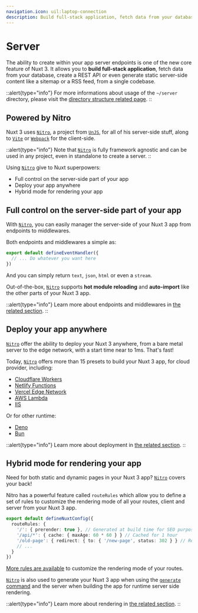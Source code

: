 ```yaml
---
navigation.icon: uil:laptop-connection
description: Build full-stack application, fetch data from your database, create a REST API or even generate static server-side content like a sitemap or a RSS feed, from a single codebase.
---
```


# Server

The ability to create within your app server endpoints is one of the new core feature of Nuxt 3. It allows you to **build full-stack application**, fetch data from your database, create a REST API or even generate static server-side content like a sitemap or a RSS feed, from a single codebase.

::alert{type="info"}
For more informations about usage of the `~/server` directory, please visit the [directory structure related page](/docs/guide/directory-structure/server).
::

## Powered by Nitro

Nuxt 3 uses [`Nitro`](https://github.com/unjs/nitro), a project from [`UnJS`](https://unjs.io), for all of his server-side stuff, along to [`Vite`](https://vitejs.dev) or [`Webpack`](https://webpack.js.org) for the client-side.

::alert{type="info"}
Note that [`Nitro`](https://github.com/unjs/nitro) is fully framework agnostic and can be used in any project, even in standalone to create a server.
::

Using [`Nitro`](https://github.com/unjs/nitro) give to Nuxt superpowers:

- Full control on the server-side part of your app
- Deploy your app anywhere
- Hybrid mode for rendering your app

## Full control on the server-side part of your app

With [`Nitro`](https://github.com/unjs/nitro), you can easily manager the server-side of your Nuxt 3 app from endpoints to middlewares.

Both endpoints and middlewares a simple as:

```ts [~/server/{routes,middleware}/index.ts]
export default defineEventHandler({
  // ... Do whatever you want here
})
```

And you can simply return `text`, `json`, `html` or even a `stream`.

Out-of-the-box, [`Nitro`](https://github.com/unjs/nitro) supports **hot module reloading** and **auto-import** like the other parts of your Nuxt 3 app.

::alert{type="info"}
Learn more about endpoints and middlewares in [the related section](/docs/guide/directory-structure/server).
::

## Deploy your app anywhere

[`Nitro`](https://github.com/unjs/nitro) offer the ability to deploy your Nuxt 3 anywhere, from a bare metal server to the edge network, with a start time near to 1ms. That's fast!

Today, [`Nitro`](https://github.com/unjs/nitro) offers more than 15 presets to build your Nuxt 3 app, for cloud provider, including:

- [Cloudflare Workers](https://workers.cloudflare.com/)
- [Netlify Functions](https://www.netlify.com/products/functions/)
- [Vercel Edge Network](https://vercel.com/docs/edge-network/introduction)
- [AWS Lambda](https://aws.amazon.com/lambda/)
- [IIS](https://www.iis.net/)

Or for other runtime:

- [Deno](https://deno.land/)
- [Bun](https://bun.sh/)

::alert{type="info"}
Learn more about deployment in [the related section](https://nuxt.com/docs/getting-started/deployment).
::

## Hybrid mode for rendering your app

Need for both static and dynamic pages in your Nuxt 3 app? [`Nitro`](https://github.com) covers your back!

Nitro has a powerful feature called `routeRules` which allow you to define a set of rules to customize the rendering mode of all your routes, client and server from your Nuxt 3 app.

```ts [~/nuxt.config.ts]
export default defineNuxtConfig({
  routeRules: {
    '/': { prerender: true }, // Generated at build time for SEO purpose
    '/api/*': { cache: { maxAge: 60 * 60 } } // Cached for 1 hour
    '/old-page': { redirect: { to: { '/new-page', status: 302 } } // Redirection to avoid 404
    // ...
  }
})
```

[More rules are available](https://nuxt.com/docs/guide/concepts/rendering#hybrid-rendering) to customize the rendering mode of your routes.

[`Nitro`](https://github.com/unjs/nitro) is also used to generate your Nuxt 3 app when using the [`generate` command](https://nuxt.com/docs/api/commands/generate) and the server when building the app for runtime server side rendering.

::alert{type="info"}
Learn more about rendering in [the related section](https://nuxt.com/docs/guide/concepts/rendering).
::
